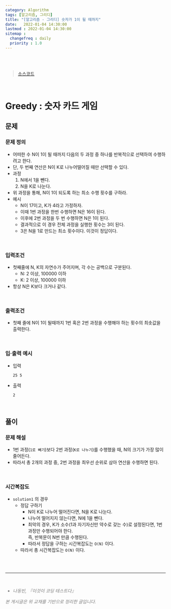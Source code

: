 ```yaml
---
category: Algorithm
tags: [알고리즘, 그리디]
title: "[알고리즘 - 그리디] 숫자가 1이 될 때까지"
date:   2022-01-04 14:30:00 
lastmod : 2022-01-04 14:30:00
sitemap :
  changefreq : daily
  priority : 1.0
---
```


<br/><br/>

> [소스코드](https://github.com/TaegyunWoo/algorithm-study/blob/main/src/main/java/greedy/%EC%88%AB%EC%9E%90%EA%B0%80_1%EC%9D%B4_%EB%90%A0_%EB%95%8C%EA%B9%8C%EC%A7%80.java)

<br/>

# Greedy : 숫자 카드 게임

## 문제
### 문제 정의

- 어떠한 수 N이 1이 될 때까지 다음의 두 과정 중 하나를 반복적으로 선택하여 수행하려고 한다.
- 단, 두 번째 연산은 N이 K로 나누어떨어질 때만 선택할 수 있다.
- 과정
  1. N에서 1을 뺀다.
  2. N을 K로 나눈다.
- 위 과정을 통해, N이 1이 되도록 하는 최소 수행 횟수를 구하라.
- 예시
    - N이 17이고, K가 4라고 가정하자.
    - 이때 1번 과정을 한번 수행하면 N은 16이 된다.
    - 이후에 2번 과정을 두 번 수행하면 N은 1이 된다.
    - 결과적으로 이 경우 전체 과정을 실행한 횟수는 3이 된다.
    - 3은 N을 1로 만드는 최소 횟수이다. 이것이 정답이다.

<br/>

### 입력조건
- 첫째줄에 N, K의 자연수가 주어지며, 각 수는 공백으로 구분된다.
  - N: 2 이상, 100000 이하
  - K: 2 이상, 100000 이하
- 항상 N은 K보다 크거나 같다.

<br/>

### 출력조건
- 첫째 줄에 N이 1이 될때까지 1번 혹은 2번 과정을 수행해야 하는 횟수의 최솟값을 출력한다.

<br/>

### 입·출력 예시
- 입력
  ```text
  25 5
  ```

- 출력
  ```text
  2
  ```

<br/>

## 풀이
### 문제 해설
- 1번 과정(`1로 빼기`)보다 2번 과정(`K로 나누기`)를 수행했을 때, N의 크기가 가장 많이 줄어든다.
- 따라서 총 2개의 과정 중, 2번 과정을 최우선 순위로 삼아 연산을 수행하면 된다.

<br/>

### 시간복잡도
- `solution1` 의 경우
    - 정답 구하기
        - N이 K로 나누어 떨어진다면, N을 K로 나눈다.
        - 나누어 떨어지지 않는다면, N에 1을 뺀다.
        - 최악의 경우, K가 소수(1과 자기자신만 약수로 갖는 수)로 설정된다면, 1번 과정만 수행되어야 한다.  
          즉, 반복문이 N번 만큼 수행된다.
        - 따라서 정답을 구하는 시간복잡도는 `O(N)` 이다.
    - 따라서 총 시간복잡도는 `O(N)` 이다.

<br><br>

---

<br>
<div style="font-style: italic;color: gray;">
  <ul>
    <li>나동빈, 『이것이 코딩 테스트다』</li>
  </ul>
  본 게시글은 위 교재를 기반으로 정리한 글입니다.
</div>